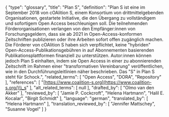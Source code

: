 {
    "type": "glossary",
    "title": "Plan S",
    "definition": "Plan S ist eine im September 2018 von cOAlition S, einem Konsortium von drittmittelgebenden Organisationen, gestartete Initiative, die den Übergang zu vollständigem und sofortigem Open Access beschleunigen soll. Die teilnehmenden Förderorganisationen verlangen von den Empfänger:innen von Forschungsgeldern, dass sie ab 2021 in Open-Access-konformen Zeitschriften publizieren oder ihre Arbeiten sofort offen zugänglich machen. Die Förderer von cOAlition S haben sich verpflichtet, keine \"hybriden\" Open-Access-Publikationsgebühren in auf Abonnementen basierenden Publikationsplattformen finanziell zu unterstützen. Autor:innen können jedoch Plan S einhalten, indem sie Open Access in einer zu abonnierenden Zeitschrift im Rahmen einer \"transformativen Vereinbarung\" veröffentlichen, wie in den Durchführungsleitlinien näher beschrieben. Das \"S\" in Plan S steht für Schock.",
    "related_terms": [
        "Open Access",
        "DORA",
        "Repository"
    ],
    "references": [
        "[https://www.coalition-s.org](https://www.coalition-s.org/)\\_s"
    ],
    "alt_related_terms": [
        null
    ],
    "drafted_by": [
        "Olmo van den Akker"
    ],
    "reviewed_by": [
        "Jamie P. Cockcroft",
        "Helena Hartmann",
        "Halil E. Kocalar",
        "Birgit Schmidt"
    ],
    "language": "german",
    "translated_by": [
        "Helena Hartmann"
    ],
    "translation_reviewed_by": [
        "Jennifer Mattschey",
        "Susanne Vogel"
    ]
}